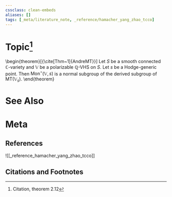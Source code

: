 ```yaml
---
cssclass: clean-embeds
aliases: []
tags: [_meta/literature_note, _reference/hamacher_yang_zhao_tcco]
---
```

# Topic[^1]
\begin{theorem}[{\cite[Thm~1]{AndreMT}}]
Let $S$ be a smooth connected $\mathbb{C}$-variety and $\mathbb{V}$ be a polarizable $\mathbb{Q}$-VHS on $S$. Let $s$ be a Hodge-generic point. Then $\mathrm{Mon}^\circ(\mathbb{V}, s)$ is a normal subgroup of the derived subgroup of $\mathrm{MT}(\mathbb{V}_s)$. 
\end{theorem}

# See Also

# Meta
## References
![[_reference_hamacher_yang_zhao_tcco]]


## Citations and Footnotes
[^1]: Citation, theorem 2.12